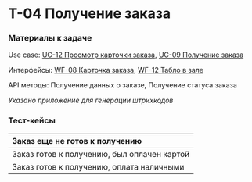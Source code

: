# T-04 Получение заказа

### Материалы к задаче

Use case: [UC-12 Просмотр карточки заказа](../requirements/uc12.md), [UC-09 Получение заказа](../requirements/uc09.md)

Интерфейсы: [WF-08 Карточка заказа](../user_interface/wf08.md), [WF-12 Табло в зале](../user_interface/wf12.md)

API методы: Получение данных о заказе, Получение статуса заказа

*Указано приложение для генерации штрихкодов*
### Тест-кейсы

| Заказ еще не готов к получению              |
| :------------------------------------------ |
| Заказ готов к получению, был оплачен картой |
| Заказ готов к получению, оплата наличными   |

